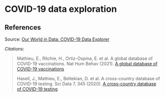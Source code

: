 # COVID-19 data exploration

## References
Source: [Our World in Data: COVID-19 Data Explorer](https://ourworldindata.org/explorers/coronavirus-data-explorer)

*Citations:*
> Mathieu, E., Ritchie, H., Ortiz-Ospina, E. et al. A global database of COVID-19 vaccinations. Nat Hum Behav (2021). [A global database of COVID-19 vaccinations](https://doi.org/10.1038/s41562-021-01122-8)
> 
> Hasell, J., Mathieu, E., Beltekian, D. et al. A cross-country database of COVID-19 testing. Sci Data 7, 345 (2020). [A cross-country database of COVID-19 testing ](https://doi.org/10.1038/s41597-020-00688-8)

